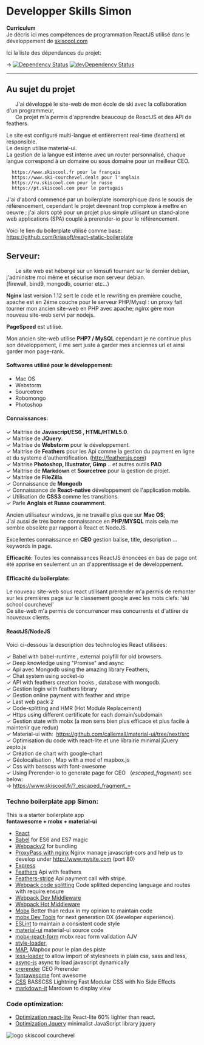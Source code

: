 # Developper Skills Simon


**Curriculum**   
Je décris ici mes compétences de programmation ReactJS utilisé dans le développement de [skiscool.com](https://www.skiscool.fr)

Ici la liste des dépendances du projet:

-> [![Dependency Status](https://david-dm.org/simonjoom/Competence.svg?style=flat-square)](https://david-dm.org/simonjoom/Competence)
[![devDependency Status](https://david-dm.org/simonjoom/Competence/dev-status.svg?style=flat-square)](https://david-dm.org/simonjoom/Competence#info=devDependencies)


---------------------------------------------------

## Au sujet du projet

&nbsp;&nbsp;&nbsp;&nbsp;&nbsp;&nbsp;J'ai développé le site-web de mon école de ski avec la collaboration d'un programmeur,  
&nbsp;&nbsp;&nbsp;&nbsp;&nbsp;&nbsp;Ce projet m'a permis d'apprendre beaucoup de ReactJS et des API de feathers.  

 Le site est configuré multi-langue et entièrement real-time (feathers) et responsible.  
Le design utilise material-ui.  
La gestion de la langue est interne avec un router personnalisé, chaque langue correspond à un domaine ou sous domaine pour un meilleur CEO.

      https://www.skiscool.fr pour le français  
      https://www.ski-courchevel.deals pour l'anglais   
      https://ru.skiscool.com pour le russe   
      https://pt.skiscool.com pour le portugais  


 J'ai d'abord commencé par un boilerplate isomorphique dans le soucis de référencement, cependant le projet devenant trop complexe à mettre en oeuvre ; j'ai alors opté pour un projet plus simple utilisant un stand-alone web applications (SPA) couplé à prerender-io pour le référencement.

Voici le lien du boilerplate utilisé comme base:
https://github.com/kriasoft/react-static-boilerplate


## Serveur:

&nbsp;&nbsp;&nbsp;&nbsp;&nbsp;&nbsp;Le site web est hébergé sur un kimsufi tournant sur le dernier debian, j'administre moi même et sécurise mon serveur debian.  
(firewall, bind9, mongodb, courrier etc...)   

**Nginx** last version 1.12 sert le code et le rewriting en première couche, apache est en 2éme couche pour le serveur PHP/Mysql : un proxy fait tourner mon ancien site-web en PHP avec apache; nginx gère mon nouveau site-web servi par nodejs.  

**PageSpeed** est utilisé.  

Mon ancien site-web utilise **PHP7 / MySQL** cependant je ne continue plus son développement, il me sert juste à garder mes anciennes url et ainsi garder mon page-rank.   


#### Softwares utilisé pour le développement: 
* Mac OS
* Webstorm
* Sourcetree
* Robomongo
* Photoshop

#### Connaissances: 
  
✓ Maitrise de **Javascript/ES6 , HTML/HTML5.0**.      
✓ Maitrise de **JQuery**.  
✓ Maitrise de **Webstorm** pour le développement.  
✓ Maitrise de **Feathers** pour les Api comme la gestion du payment en ligne et du systeme d'authentification.  (http://feathersjs.com)  
✓ Maitrise **Photoshop, Illustrator, Gimp** .. et autres outils **PAO**  
✓ Maitrise de **Markdown** et **Sourcetree** pour la gestion de projet.  
✓ Maitrise de **FileZilla**.   
✓ Connaissance de **Mongodb**  
✓ Connaissance de **React-native**  développement de l'application mobile.  
✓ Utilisation de **CSS3** comme les transitions.  
✓ Parle **Anglais et Russe couramment**.  
 
Ancien utilisateur windows, je ne travaille plus que sur **Mac OS**;  
J'ai aussi de très bonne connaissance en **PHP/MYSQL** mais cela me semble obsolète par rapport à React et NodeJS.  

Excellentes connaissance en **CEO** gestion balise, title, description ... keywords in page.

**Efficacité**:
Toutes les connaissances ReactJS énoncées en bas de page ont été apprise en seulement un an d'apprentissage et de développement.

#### Efficacité du boilerplate:
Le nouveau site-web sous react utilisant prerender m'a permis de remonter sur les premières page sur le classement google avec les mots clefs: 'ski school courchevel'  
Ce site-web m'a permis de concurrencer mes concurrents et d'attirer de nouveaux clients.  



#### ReactJS/NodeJS

Voici ci-dessous la description des technologies React utilisées:

✓ Babel with babel-runtime , external polyfill for old browsers.  
✓ Deep knowledge using "Promise" and async  
✓ Api avec Mongodb using the amazing library Feathers,  
✓ Chat system using socket-io  
✓ API with feathers creation hooks , database with mongodb.    
✓ Gestion login with feathers library  
✓ Gestion online payment with feather and stripe   
✓ Last web pack 2  
✓ Code-splitting and HMR (Hot Module Replacement)   
✓ Https using different certificate for each domain/subdomain  
✓ Gestion state with mobx (a mon sens bien plus efficace et plus facile à maintenir que redux)  
✓ Material-ui with:  https://github.com/callemall/material-ui/tree/next/src  
✓ Optimisation du code with react-lite et une librairie minimal jQuery zepto.js  
✓ Création de chart with google-chart  
✓ Géolocalisation , Map with a mod of mapbox.js  
✓ Css with basscss with font-awesome  
✓ Using Prerender-io to generate page for CEO   
(_escaped_fragment_) see below:  
-> https://www.skiscool.fr/?_escaped_fragment_=


### Techno boilerplate app Simon:
This is a starter boilerplate app   
**fontawesome + mobx + material-ui** 

* [React](https://github.com/facebook/react)
* [Babel](http://babeljs.io) for ES6 and ES7 magic
* [Webpackv2](http://webpack.github.io) for bundling
* [ProxyPass with nginx](http://nginx.org/en/docs/http/ngx_http_proxy_module.html) Nginx manage javascript-cors and help us to develop under http://www.mysite.com (port 80)
* [Express](http://expressjs.com)
* [Feathers](https://github.com/feathersjs) Api with feathers
* [Feathers-stripe](https://github.com/feathersjs/feathers-stripe) Api payment call with stripe.
* [Webpack code splitting](https://webpack.github.io/docs/code-splitting.html) Code splitted depending language and routes with require.ensure  
* [Webpack Dev Middleware](http://webpack.github.io/docs/webpack-dev-middleware.html)
* [Webpack Hot Middleware](https://github.com/glenjamin/webpack-hot-middleware)
* [Mobx](https://mobxjs.github.io/mobx/best/devtools.html) Better than redux in my opinion to maintain code  
* [mobx Dev Tools](https://github.com/mobxjs/mobx-react-devtools) for next generation DX (developer experience). 
* [ESLint](http://eslint.org) to maintain a consistent code style 
* [material-ui](https://github.com/callemall/material-ui/tree/next/src) material-ui source code
* [mobx-react-form](https://github.com/foxhound87/mobx-react-form) mobx reac form validation AJV 
* [style-loader](https://github.com/webpack/style-loader), 
* [MAP](https://github.com/mapbox/mapbox.js), Mapbox pour le plan des piste
* [less-loader](https://github.com/webpack/less-loader) to allow import of stylesheets in plain css, sass and less,
* [async-js](https://www.npmjs.com/package/async-js) async to load javascript dynamically
* [prerender](https://github.com/prerender/prerender) CEO Prerender
* [fontawesome](http://fontawesome.io)  font awesome
* [CSS](http://basscss.com) BASSCSS Lightning Fast Modular CSS with No Side Effects
* [markdown-it](https://www.npmjs.com/package/markdown-it) Mardown to display view


### Code optimization:
* [Optimization react-lite](https://github.com/Lucifier129/react-lite) React-lite 60% lighter than react.
* [Optimization Jquery](https://github.com/madrobby/zepto)  minimalist JavaScript library jquery


 ![logo skiscool courchevel](https://skiscool.com/dist/icons/logo.png)


